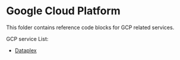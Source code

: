 # Google Cloud Platform

This folder contains reference code blocks for GCP related services.

GCP service List:
- [Dataplex](Dataplex)